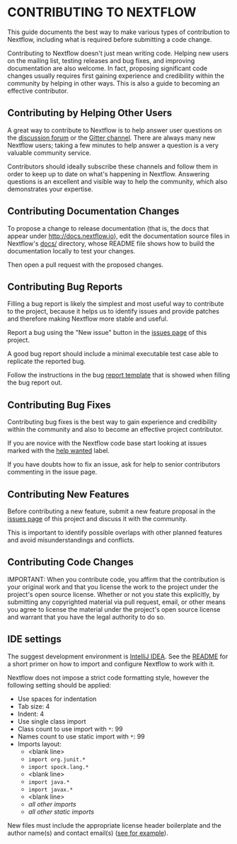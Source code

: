 # CONTRIBUTING TO NEXTFLOW

This guide documents the best way to make various types of contribution to Nextflow,
including what is required before submitting a code change.

Contributing to Nextflow doesn't just mean writing code. Helping new users on the mailing list,
testing releases and bug fixes, and improving documentation are also welcome. In fact, proposing
significant code changes usually requires first gaining experience and credibility within the
community by helping in other ways. This is also a guide to becoming an effective contributor.


## Contributing by Helping Other Users

A great way to contribute to Nextflow is to help answer user questions on the [discussion forum](https://groups.google.com/forum/#!forum/nextflow)
or the [Gitter channel](https://gitter.im/nextflow-io/nextflow). There are always many new Nextflow users;
taking a few minutes to help answer a question is a very valuable community service.

Contributors should ideally subscribe these channels and follow them in order to keep up to date
on what's happening in Nextflow. Answering questions is an excellent and visible way to help the
community, which also demonstrates your expertise.


## Contributing Documentation Changes

To propose a change to release documentation (that is, the docs that appear under http://docs.nextflow.io),
edit the documentation source files in Nextflow's [docs/](https://github.com/nextflow-io/nextflow/tree/master/docs)
directory, whose README file shows how to build the documentation locally to test your changes.

Then open a pull request with the proposed changes. 


## Contributing Bug Reports

Filling a bug report is likely the simplest and most useful way to contribute to the project,
because it helps us to identify issues and provide patches and therefore making Nextflow more stable
and useful.

Report a bug using the "New issue" button in the 
[issues page](https://github.com/nextflow-io/nextflow/issues) of this project.

A good bug report should include a minimal executable test case able to replicate the reported bug. 

Follow the instructions in the bug [report template](https://github.com/nextflow-io/nextflow/blob/master/.github/issue_template.md) that is showed when filling the bug report out. 

## Contributing Bug Fixes

Contributing bug fixes is the best way to gain experience and credibility within the community
and also to become an effective project contributor.

If you are novice with the Nextflow code base start looking at issues marked
with the [help wanted](https://github.com/nextflow-io/nextflow/issues?q=is%3Aissue+is%3Aopen+label%3A%22help+wanted%22)
label.

If you have doubts how to fix an issue, ask for help to senior contributors commenting
in the issue page.

## Contributing New Features

Before contributing a new feature, submit a new feature proposal in the
[issues page](https://github.com/nextflow-io/nextflow/issues) of this project and discuss it
with the community.

This is important to identify possible overlaps with other planned features and avoid misunderstandings and conflicts.

## Contributing Code Changes

IMPORTANT: When you contribute code, you affirm that the contribution is your original work and that you license
the work to the project under the project's open source license. Whether or not you state this explicitly,
by submitting any copyrighted material via pull request, email, or other means you agree to license the
material under the project's open source license and warrant that you have the legal authority to do so.


## IDE settings 

The suggest development environment is [IntelliJ IDEA](https://www.jetbrains.com/idea/download/). See the [README](https://github.com/nextflow-io/nextflow/#intellij-idea) for a short primer on how to import 
and configure Nextflow to work with it.

Nextflow does not impose a strict code formatting style, however the following setting should be applied:

* Use spaces for indentation 
* Tab size: 4 
* Indent: 4 
* Use single class import
* Class count to use import with `*`: 99 
* Names count to use static import with `*`: 99 
* Imports layout: 
    * \<blank line>
    * `import org.junit.*`
    * `import spock.lang.*`
    * \<blank line>
    * `import java.*` 
    * `import javax.*` 
    * \<blank line>
    * *all other imports*
    * *all other static imports*

New files must include the appropriate license header boilerplate and the author name(s) and contact email(s) ([see for example](https://github.com/nextflow-io/nextflow/blob/master/src/main/groovy/nextflow/Const.groovy)).